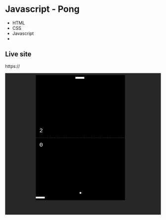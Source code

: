 # Javascript - Pong

* HTML
* CSS
* Javascript
* 


## Live site
https://

[![Screenshot](screenshot.png)](https://)